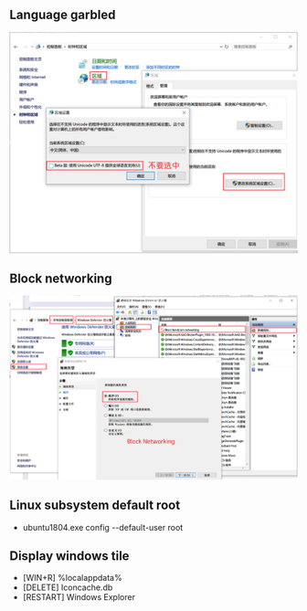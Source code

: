 ## Language garbled
![Language garbled](./images/language_error.png)

## Block networking
![Block networking](./images/block_networking.png)


## Linux subsystem default root
- ubuntu1804.exe config --default-user root


## Display windows tile
- [WIN+R] %localappdata%
- [DELETE] Iconcache.db
- [RESTART] Windows Explorer